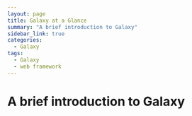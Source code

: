 ```yaml
---
layout: page
title: Galaxy at a Glance
summary: "A brief introduction to Galaxy"
sidebar_link: true
categories:
  - Galaxy
tags:
  - Galaxy
  - web framework
---
```


# A brief introduction to Galaxy